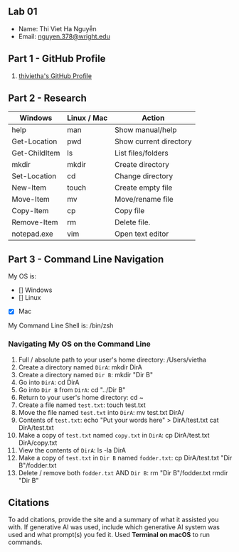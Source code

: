 ## Lab 01

- Name: Thi Viet Ha Nguyễn
- Email: nguyen.378@wright.edu

## Part 1 - GitHub Profile

1. [thivietha's GitHub Profile](FIXTHISURL-https://github.com/nguyenvietha2304/thivietha)

## Part 2 - Research

| Windows | Linux / Mac | Action |
| ---     | ---         | ---    |
| help    | man         | Show manual/help        |
| Get-Location | pwd    | Show current directory  |
| Get-ChildItem | ls    | List files/folders      |
| mkdir   | mkdir       | Create directory        |
| Set-Location | cd     | Change directory        |
| New-Item | touch      | Create empty file       |
| Move-Item | mv        | Move/rename file        |
| Copy-Item | cp        | Copy file               |
| Remove-Item | rm      | Delete file.            |
| notepad.exe | vim     | Open text editor        |

## Part 3 - Command Line Navigation

My OS is:
- [] Windows
- [] Linux
- [x] Mac

My Command Line Shell is: /bin/zsh

### Navigating My OS on the Command Line

1. Full / absolute path to your user's home directory: /Users/vietha
2. Create a directory named `DirA`: mkdir DirA
3. Create a directory named `Dir B`: mkdir "Dir B"
4. Go into `DirA`: cd DirA
5. Go into `Dir B` from `DirA`: cd "../Dir B"
6. Return to your user's home directory: cd ~
7. Create a file named `test.txt`: touch test.txt
8. Move the file named `test.txt` into `DirA`: mv test.txt DirA/
9. Contents of `test.txt`: 
echo "Put your words here" > DirA/test.txt
cat DirA/test.txt
10. Make a copy of `test.txt` named `copy.txt` in `DirA`: cp DirA/test.txt DirA/copy.txt
11. View the contents of `DirA`: ls -la DirA
12. Make a copy of `test.txt` in `Dir B` named `fodder.txt`: cp DirA/test.txt "Dir B"/fodder.txt
13. Delete / remove both `fodder.txt` AND `Dir B`: 
rm "Dir B"/fodder.txt
rmdir "Dir B"

## Citations

To add citations, provide the site and a summary of what it assisted you with.  If generative AI was used, include which generative AI system was used and what prompt(s) you fed it.
Used **Terminal on macOS** to run commands.




